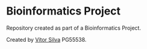 # Bioinformatics Project

Repository created as part of a Bioinformatics Project.

Created by [Vítor Silva](https://github.com/VitorSilva-3) PG55538.
